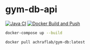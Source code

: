 # gym-db-api


[![Java CI](https://github.com/GravityDarkLab/gym-db-api/actions/workflows/java-ci.yml/badge.svg?branch=main)](https://github.com/GravityDarkLab/gym-db-api/actions/workflows/java-ci.yml)
[![Docker Build and Push](https://github.com/GravityDarkLab/gym-db-api/actions/workflows/docker-build-push.yml/badge.svg?branch=main)](https://github.com/GravityDarkLab/gym-db-api/actions/workflows/docker-build-push.yml)
```bash
docker-compose up --build
```
```bash
docker pull achraflab/gym-db:latest
```
